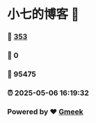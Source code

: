 # 小七的博客 :link:  
### :page_facing_up: [353](/tag.html) 
### :speech_balloon: 0 
### :hibiscus: 95475 
### :alarm_clock: 2025-05-06 16:19:32 
### Powered by :heart: [Gmeek](https://github.com/Meekdai/Gmeek)
